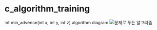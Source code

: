 # c_algorithm_training

int min_advence(int x, int y, int z) algorithm diagram
![문제로 푸는 알고리즘](https://user-images.githubusercontent.com/29765871/102692125-8b7f6480-4254-11eb-972a-92c41529769b.png)
